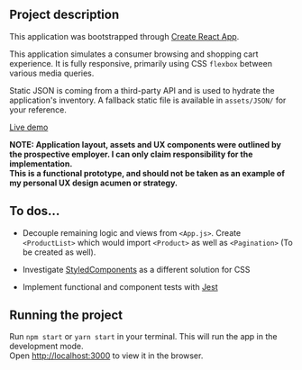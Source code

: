 ## Project description

This application was bootstrapped through [Create React App](https://github.com/facebook/create-react-app).

This application simulates a consumer browsing and shopping cart experience.  It is fully responsive, primarily using CSS `flexbox` between various media queries.

Static JSON is coming from a third-party API and is used to hydrate the application's inventory.  A fallback static file is available in `assets/JSON/` for your reference.

[Live demo](https://stoic-feynman-7684d4.netlify.com/)

**NOTE: 
Application layout, assets and UX components were outlined by the prospective employer.  I can only claim responsibility for the implementation.  
This is a functional prototype, and should not be taken as an example of my personal UX design acumen or strategy.**

## To dos...

* Decouple remaining logic and views from `<App.js>`. Create `<ProductList>` which would import `<Product>` as well as `<Pagination>` (To be created as well).

* Investigate [StyledComponents](https://github.com/styled-components/styled-components) as a different solution for CSS

* Implement functional and component tests with [Jest](https://github.com/facebook/jest)

## Running the project

Run `npm start` or `yarn start` in your terminal.
This will run the app in the development mode.<br>
Open [http://localhost:3000](http://localhost:3000) to view it in the browser.

